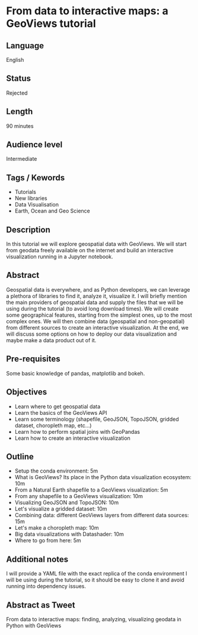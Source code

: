# From data to interactive maps: a GeoViews tutorial

## Language

English

## Status

Rejected

## Length

90 minutes

## Audience level

Intermediate

## Tags / Kewords

- Tutorials
- New libraries
- Data Visualisation
- Earth, Ocean and Geo Science

## Description

In this tutorial we will explore geospatial data with GeoViews. We will start from geodata freely available on the internet and build an interactive visualization running in a Jupyter notebook.

## Abstract

Geospatial data is everywhere, and as Python developers, we can leverage a plethora of libraries to find it, analyze it, visualize it.
I will briefly mention the main providers of geospatial data and supply the files that we will be using during the tutorial (to avoid long download times).
We will create some geographical features, starting from the simplest ones, up to the most complex ones.
We will then combine data (geospatial and non-geopatial) from different sources to create an interactive visualization.
At the end, we will discuss some options on how to deploy our data visualization and maybe make a data product out of it.

## Pre-requisites

Some basic knowledge of pandas, matplotlib and bokeh.

## Objectives

- Learn where to get geospatial data
- Learn the basics of the GeoViews API
- Learn some terminology (shapefile, GeoJSON, TopoJSON, gridded dataset, choropleth map, etc...)
- Learn how to perform spatial joins with GeoPandas
- Learn how to create an interactive visualization

## Outline

- Setup the conda environment: 5m
- What is GeoViews? Its place in the Python data visualization ecosystem: 10m
- From a Natural Earth shapefile to a GeoViews visualization: 5m
- From any shapefile to a GeoViews visualization: 10m
- Visualizing GeoJSON and TopoJSON: 10m
- Let's visualize a gridded dataset: 10m
- Combining data: different GeoViews layers from different data sources: 15m
- Let's make a choropleth map: 10m
- Big data visualizations with Datashader: 10m
- Where to go from here: 5m

## Additional notes

I will provide a YAML file with the exact replica of the conda environment I will be using during the tutorial, so it should be easy to clone it and avoid running into dependency issues.

## Abstract as Tweet

From data to interactive maps: finding, analyzing, visualizing geodata in Python with GeoViews
